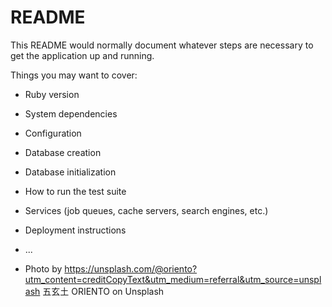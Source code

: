 # README

This README would normally document whatever steps are necessary to get the
application up and running.

Things you may want to cover:

* Ruby version

* System dependencies

* Configuration

* Database creation

* Database initialization

* How to run the test suite

* Services (job queues, cache servers, search engines, etc.)

* Deployment instructions

* ...

* Photo by https://unsplash.com/@oriento?utm_content=creditCopyText&utm_medium=referral&utm_source=unsplash 五玄土 ORIENTO on Unsplash
      
